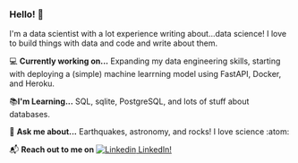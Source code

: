 ### Hello! 👋

I'm a data scientist with a lot experience writing about...data science! I love to build things with data and code and write about them.

💻 **Currently working on...** Expanding my data engineering skills, starting with deploying a (simple) machine learrning model using FastAPI, Docker, and Heroku.

📚**I'm Learning...** SQL, sqlite, PostgreSQL, and lots of stuff about databases.

🔭 **Ask me about...** Earthquakes, astronomy, and rocks! I love science :atom:

📬 **Reach out to me on** [![Linkedin](https://i.stack.imgur.com/gVE0j.png) LinkedIn!](https://www.linkedin.com/in/nwhoffman/)



<!--
**nwhoffman/nwhoffman** is a ✨ _special_ ✨ repository because its `README.md` (this file) appears on your GitHub profile.

Here are some ideas to get you started:

- 🔭 I’m currently working on ...
- 🌱 I’m currently learning ...
- 👯 I’m looking to collaborate on ...
- 🤔 I’m looking for help with ...
- 💬 Ask me about ...
- 📫 How to reach me: ...
- 😄 Pronouns: ...
- ⚡ Fun fact: ...
-->

